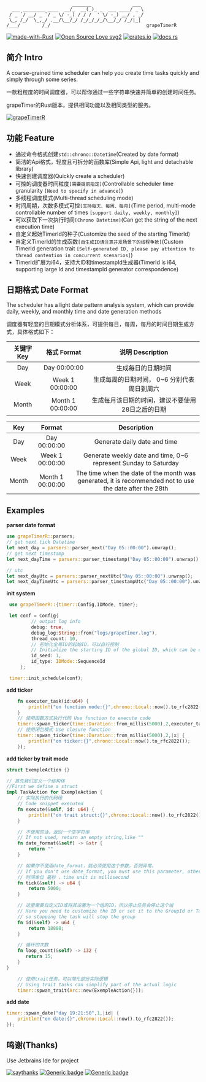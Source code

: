 ```
                        _______               ___ 
  ___ ________ ____  __/_  __(_)_ _  ___ ____/ _ \
 / _ `/ __/ _ `/ _ \/ -_) / / /  ' \/ -_) __/ , _/
 \_, /_/  \_,_/ .__/\__/_/ /_/_/_/_/\__/_/ /_/|_| 
/___/        /_/                                   grapeTimerR

```
[![made-with-Rust](https://img.shields.io/badge/made%20with-rust-red)](https://www.rust-lang.org/)
[![Open Source Love svg2](https://badges.frapsoft.com/os/v2/open-source.svg?v=103)](https://github.com/ellerbrock/open-source-badges/)
[![crates.io](https://img.shields.io/badge/crates.io-0.1.0-orange.svg)](https://crates.io/crates/grapeTimerR)
[![docs.rs](https://img.shields.io/badge/docs-0.1.0-blue.svg)](https://docs.rs/crate/grapeTimerR/0.1.0)

## **简介 Intro**

A coarse-grained time scheduler can help you create time tasks quickly and simply through some series.

一款粗粒度的时间调度器，可以帮你通过一些字符串快速并简单的创建时间任务。

grapeTimer的Rust版本，提供相同功能以及相同类型的服务。

[![grapeTimerR](https://img.shields.io/badge/grapeTimerR-rust-blue)](https://github.com/koangel/grapeTimerR)

## **功能 Feature**
- 通过命令格式创建`std::chrono::Datetime`(Created by date format)
- 简洁的Api格式，轻度且可拆分的函数库(Simple Api, light and detachable library)
- 快速创建调度器(Quickly create a scheduler)
- 可控的调度器时间粒度`[需要提前指定]`(Controllable scheduler time granularity `[Need to specify in advance]`)
- 多线程调度模式(Multi-thread scheduling mode)
- 时间周期，次数多模式可控`[支持每天、每周、每月]`(Time period, multi-mode controllable number of times `[support daily, weekly, monthly]`)
- 可以获取下一次执行时间`[Chrono Datetime]`(Can get the string of the next execution time)
- 自定义起始TimerId的种子(Customize the seed of the starting TimerId)
- 自定义TimerId的生成函数`[自生成ID请注意并发场景下的线程争抢]`(Custom TimerId generation trait `[Self-generated ID, please pay attention to thread contention in concurrent scenarios]`)
- TimerId扩展为i64，支持大ID和timestampId生成器(TimerId is i64, supporting large Id and timestampId generator correspondence)

## **日期格式 Date Format**

The scheduler has a light date pattern analysis system, which can provide daily, weekly, and monthly time and date generation methods

调度器有轻度的日期模式分析体系，可提供每日，每周，每月的时间日期生成方式，具体格式如下：

|关键字 Key|格式 Format |说明 Description|
|:----------:|:-------:|:----------:|
|Day|Day 00:00:00|生成每日的日期时间|
|Week|Week 1 00:00:00|生成每周的日期时间， 0~6 分别代表周日到周六 |
|Month|Month 1 00:00:00|生成每月该日期的时间，建议不要使用28日之后的日期|

|Key|Format |Description|
|:----------:|:-------:|:----------:|
|Day|Day 00:00:00|Generate daily date and time|
|Week|Week 1 00:00:00|Generate weekly date and time, 0~6 represent Sunday to Saturday|
|Month|Month 1 00:00:00|The time when the date of the month was generated, it is recommended not to use the date after the 28th|

## **Examples**

**parser date format**

```rust
use grapeTimerR::parsers;
// get next tick Datetime
let next_day = parsers::parser_next("Day 05::00:00").unwrap();
// get next timestamp
let next_dayTime = parsers::parser_timestamp("Day 05::00:00").unwrap();

// utc
let next_dayUtc = parsers::parser_nextUtc("Day 05::00:00").unwrap();
let next_dayTimeUtc = parsers::parser_timestampUtc("Day 05::00:00").unwrap();
```

**init system**

```rust
 use grapeTimerR::{timer::Config,IDMode, timer};

 let conf = Config{
         // output log info
         debug: true,
         debug_log:String::from("logs/grapeTimer.log"),
         thread_count: 10,
         // 初始化全局ID的起始ID，可以自行控制
         // Initialize the starting ID of the global ID, which can be controlled by yourself
         id_seed: 1,
         id_type: IDMode::SequenceId
     };

 timer::init_schedule(conf);
```

**add ticker**

```rust
    fn executer_task(id:u64) {
        println!("on function mode:{}",chrono::Local::now().to_rfc2822());
    }
    // 使用函数方式执行代码 Use function to execute code
    timer::spwan_ticker(time::Duration::from_millis(5000),2,executer_task);
    // 使用闭包模式 Use closure function
    timer::spwan_ticker(time::Duration::from_millis(5000),2,|x| {
        println!("on ticker:{}",chrono::Local::now().to_rfc2822());
    });
```

**add ticker by trait mode**

```rust
struct ExempleAction {}

// 首先我们定义一个结构体
//First we define a struct
impl TaskAction for ExempleAction {
    // 实际执行的代码段
    // Code snippet executed
    fn execute(&self, id: u64) {
        println!("on trait struct:{}",chrono::Local::now().to_rfc2822());
    }

    // 不使用的话，返回一个空字符串
    // If not used, return an empty string,like ""
    fn date_format(&self) -> &str {
        return ""
    }

    // 如果你不使用date_format，就必须使用这个参数，否则异常。
    // If you don't use date_format, you must use this parameter, otherwise it is panic.
    // 时间单位 毫秒 ，time unit is millisecond
    fn tick(&self) -> u64 {
        return 5000;
    }

    // 这里需要自定义ID或将其设置为一个组的ID，所以停止任务会停止这个组
    // Here you need to customize the ID or set it to the GroupId or TaskType Id,
    // so stopping the task will stop the group
    fn id(&self) -> u64 {
        return 18888;
    }

    // 循环的次数
    fn loop_count(&self) -> i32 {
       return 15;
    }
}

    // 使用trait任务，可以简化部分实际逻辑
    // Using trait tasks can simplify part of the actual logic
    timer::spwan_trait(Arc::new(ExempleAction{}));

```

**add date**

```rust
timer::spwan_date("day 19:21:50",1,|id| {
    println!("on date:{}",chrono::Local::now().to_rfc2822());
});
```

## **鸣谢(Thanks)**

Use Jetbrains Ide for project

[![saythanks](https://img.shields.io/badge/say-thanks-ff69b4.svg)](https://saythanks.io/to/kennethreitz)
[![Generic badge](https://img.shields.io/badge/JetBrains-Goland-<COLOR>.svg)](https://shields.io/)
[![Generic badge](https://img.shields.io/badge/JetBrains-CLion-<COLOR>.svg)](https://shields.io/)

